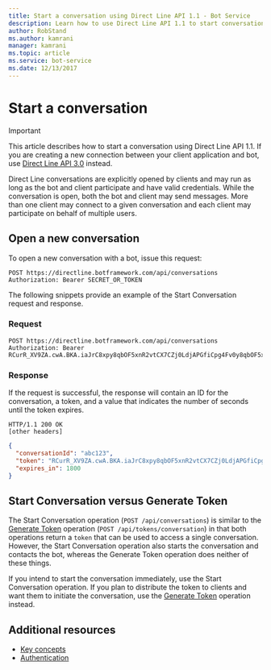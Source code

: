 ```yaml
---
title: Start a conversation using Direct Line API 1.1 - Bot Service
description: Learn how to use Direct Line API 1.1 to start conversations with bots. Understand how the Start Conversation and Generate Token operations differ. 
author: RobStand
ms.author: kamrani
manager: kamrani
ms.topic: article
ms.service: bot-service
ms.date: 12/13/2017
---
```


# Start a conversation

> [!IMPORTANT]
> This article describes how to start a conversation using Direct Line API 1.1. If you are creating a new connection between your client application and bot, use [Direct Line API 3.0](bot-framework-rest-direct-line-3-0-start-conversation.md) instead.

Direct Line conversations are explicitly opened by clients and may run as long as the bot and client participate and have valid credentials. While the conversation is open, both the bot and client may send messages. More than one client may connect to a given conversation and each client may participate on behalf of multiple users.

## Open a new conversation

To open a new conversation with a bot, issue this request:

```http
POST https://directline.botframework.com/api/conversations
Authorization: Bearer SECRET_OR_TOKEN
```

The following snippets provide an example of the Start Conversation request and response.

### Request

```http
POST https://directline.botframework.com/api/conversations
Authorization: Bearer RCurR_XV9ZA.cwA.BKA.iaJrC8xpy8qbOF5xnR2vtCX7CZj0LdjAPGfiCpg4Fv0y8qbOF5xPGfiCpg4Fv0y8qqbOF5x8qbOF5xn
```

### Response

If the request is successful, the response will contain an ID for the conversation, a token, and a value that indicates the number of seconds until the token expires.

```http
HTTP/1.1 200 OK
[other headers]
```

```json
{
  "conversationId": "abc123",
  "token": "RCurR_XV9ZA.cwA.BKA.iaJrC8xpy8qbOF5xnR2vtCX7CZj0LdjAPGfiCpg4Fv0y8qbOF5xPGfiCpg4Fv0y8qqbOF5x8qbOF5xn",
  "expires_in": 1800
}
```

## Start Conversation versus Generate Token

The Start Conversation operation (`POST /api/conversations`) is similar to the [Generate Token](bot-framework-rest-direct-line-1-1-authentication.md#generate-token) operation (`POST /api/tokens/conversation`) in that both operations return a `token` that can be used to access a single conversation. However, the Start Conversation operation also starts the conversation and contacts the bot, whereas the Generate Token operation does neither of these things. 

If you intend to start the conversation immediately, use the Start Conversation operation. If you plan to distribute the token to clients and want them to initiate the conversation, use the [Generate Token](bot-framework-rest-direct-line-1-1-authentication.md#generate-token) operation instead. 

## Additional resources

- [Key concepts](bot-framework-rest-direct-line-1-1-concepts.md)
- [Authentication](bot-framework-rest-direct-line-1-1-authentication.md)